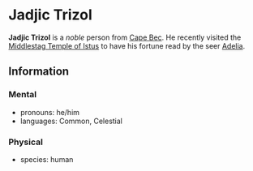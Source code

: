 # Jadjic Trizol

**Jadjic Trizol** is a _noble_ person from [Cape Bec](../cape-bec/cape-bec.md). He recently visited the [Middlestag Temple of Istus](../edgewood/middlestag-temple-of-istus.md) to have his fortune read by the seer [Adelia](../../../../ch-2-people-of-mote/organizations/order-of-istus/members/adelia.md).

## Information

### Mental

- pronouns: he/him
- languages: Common, Celestial

### Physical

- species: human
